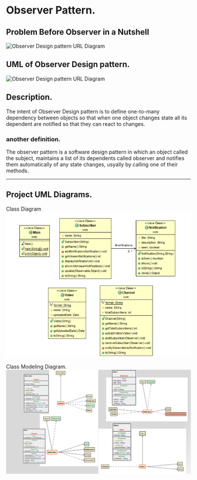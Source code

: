 # Observer Pattern.

## Problem Before Observer in a Nutshell

![Observer Design pattern URL Diagram](https://refactoring.guru/images/patterns/content/observer/observer.png "Logo Observer Design Pattern UML")

## UML of Observer Design pattern.

![Observer Design pattern URL Diagram](https://upload.wikimedia.org/wikipedia/commons/thumb/a/a8/Observer_w_update.svg/500px-Observer_w_update.svg.png "Logo Observer Design Pattern UML")

## Description.

The intent of Observer Design pattern is to define one-to-many dependency between objects so that when one object changes state all its dependent are notified so that they can react to changes.


### another definition.

The observer pattern is a software design pattern in which an object called the subject, maintains a list of its dependents called observer and notifies them automatically of any state changes, usyally by calling one of their methods.


--- 





## Project UML Diagrams.

Class Diagram
![Class Diagram](images/class_diagram_uml.PNG "Observer Class Diagram")

Class Modeling Diagram.
![Class Modeling Diagram](images/class_modeling.png "Class Modeling Diagram")







